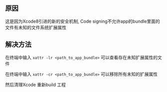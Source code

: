 ## 原因 ##

这是因为Xcode8引进的新的安全机制, Code signing不允许app的bundle里面的文件有未知的文件系统扩展属性

## 解决方法 ##
在终端中输入 `xattr -lr <path_to_app_bundle>` 可以查看存在未知扩展属性的文件

在终端中输入 `xattr -cr <path_to_app_bundle>` 可以移除所有未知的扩展属性

然后清理Xcode 重新build 工程